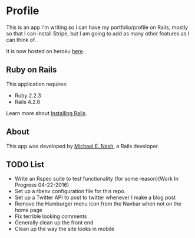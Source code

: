Profile
================

This is an app I'm writing so I can have my portfolio/profile on Rails, mostly
so that I can install
Stripe, but I am going to add as many other features as I can think of.

It is now hosted on heroku [here](http://mnashprofile.herokuapp.com).

Ruby on Rails
-------------

This application requires:

-   Ruby 2.2.3
-   Rails 4.2.6

Learn more about [Installing Rails](http://railsapps.github.io/installing-rails.html).

About
-----

This app was developed by
[Michael E. Nash](http://utumno86.github.io),
a Rails developer.

TODO List
---------

-   Write an Rspec suite to test functionality (for some reason)(Work In Progress 04-22-2016)
- Set up a rbenv configuration file for this repo.
- Set up a Twitter API to post to twitter whenever I make a blog post
-   Remove the Hamburger menu icon from the Navbar when not on the home page
-   Fix terrible looking comments
-   Generally clean up the front end
-   Clean up the way the site looks in mobile
